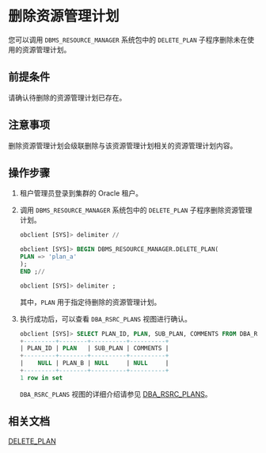 # 删除资源管理计划

您可以调用 `DBMS_RESOURCE_MANAGER` 系统包中的 `DELETE_PLAN` 子程序删除未在使用的资源管理计划。

## 前提条件

请确认待删除的资源管理计划已存在。

## 注意事项

删除资源管理计划会级联删除与该资源管理计划相关的资源管理计划内容。

## 操作步骤

1. 租户管理员登录到集群的 Oracle 租户。

2. 调用 `DBMS_RESOURCE_MANAGER` 系统包中的 `DELETE_PLAN` 子程序删除资源管理计划。

   ```sql
   obclient [SYS]> delimiter //

   obclient [SYS]> BEGIN DBMS_RESOURCE_MANAGER.DELETE_PLAN(
   PLAN => 'plan_a' 
   );
   END ;//

   obclient [SYS]> delimiter ;
   ```

   其中，`PLAN` 用于指定待删除的资源管理计划。

3. 执行成功后，可以查看 `DBA_RSRC_PLANS` 视图进行确认。

   ```sql
   obclient [SYS]> SELECT PLAN_ID, PLAN, SUB_PLAN, COMMENTS FROM DBA_RSRC_PLANS;
   +---------+--------+----------+----------+
   | PLAN_ID | PLAN   | SUB_PLAN | COMMENTS |
   +---------+--------+----------+----------+
   |    NULL | PLAN_B | NULL     | NULL     |
   +---------+--------+----------+----------+
   1 row in set
   ```

   `DBA_RSRC_PLANS` 视图的详细介绍请参见 [DBA_RSRC_PLANS](../../../../5.system-reference/5.system-view-of-oracle-mode/2.dictionary-view-of-oracle-mode/124.dba_rsrc_plans-of-oracle-mode.md)。

## 相关文档

[DELETE_PLAN](../../../../4.development-reference/3.pl-reference/4.pl-system-package/14.DBMS_RESOURCE_MANAGER/6.DELETE_PLAN.md)
